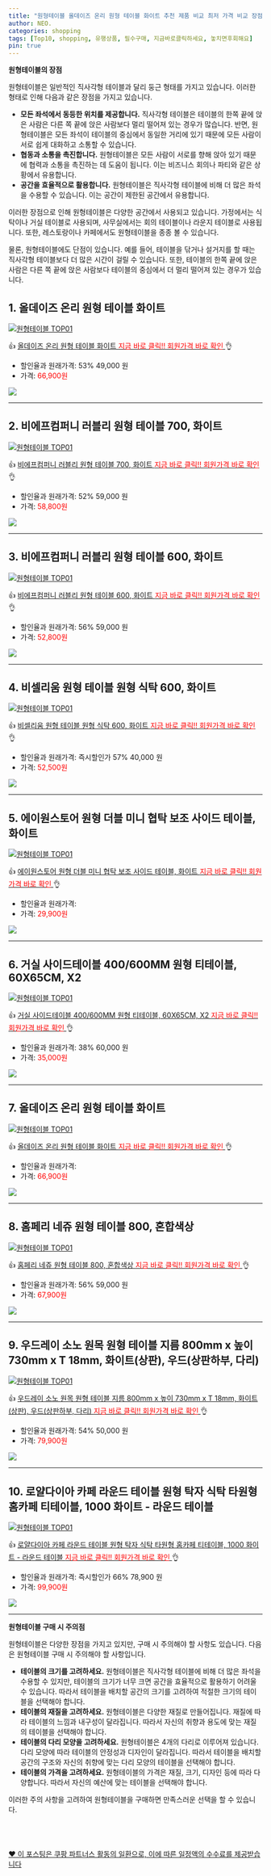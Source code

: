 ```yaml
---
title: "원형테이블 올데이즈 온리 원형 테이블 화이트 추천 제품 비교 최저 가격 비교 장점 구매가이드"
author: NEO.
categories: shopping
tags: [Top10, shopping, 유행상품, 필수구매, 지금바로클릭하세요, 놓치면후회해요]
pin: true
---
```

**원형테이블의 장점**

원형테이블은 일반적인 직사각형 테이블과 달리 둥근 형태를 가지고 있습니다. 이러한 형태로 인해 다음과 같은 장점을 가지고 있습니다.

* **모든 좌석에서 동등한 위치를 제공합니다.** 직사각형 테이블은 테이블의 한쪽 끝에 앉은 사람은 다른 쪽 끝에 앉은 사람보다 멀리 떨어져 있는 경우가 많습니다. 반면, 원형테이블은 모든 좌석이 테이블의 중심에서 동일한 거리에 있기 때문에 모든 사람이 서로 쉽게 대화하고 소통할 수 있습니다.
* **협동과 소통을 촉진합니다.** 원형테이블은 모든 사람이 서로를 향해 앉아 있기 때문에 협력과 소통을 촉진하는 데 도움이 됩니다. 이는 비즈니스 회의나 파티와 같은 상황에서 유용합니다.
* **공간을 효율적으로 활용합니다.** 원형테이블은 직사각형 테이블에 비해 더 많은 좌석을 수용할 수 있습니다. 이는 공간이 제한된 공간에서 유용합니다.

이러한 장점으로 인해 원형테이블은 다양한 공간에서 사용되고 있습니다. 가정에서는 식탁이나 거실 테이블로 사용되며, 사무실에서는 회의 테이블이나 라운지 테이블로 사용됩니다. 또한, 레스토랑이나 카페에서도 원형테이블을 종종 볼 수 있습니다.

물론, 원형테이블에도 단점이 있습니다. 예를 들어, 테이블을 닦거나 설거지를 할 때는 직사각형 테이블보다 더 많은 시간이 걸릴 수 있습니다. 또한, 테이블의 한쪽 끝에 앉은 사람은 다른 쪽 끝에 앉은 사람보다 테이블의 중심에서 더 멀리 떨어져 있는 경우가 있습니다.

   

## 1. 올데이즈 온리 원형 테이블 화이트

[![원형테이블 TOP01](https://thumbnail8.coupangcdn.com/thumbnails/remote/490x490ex/image/vendor_inventory/9fda/a4f016baaceb052754120fb8f3517f429a197a473a4a2202d02ed71499ce.jpg)](https://link.coupang.com/re/AFFSDP?lptag=AF3617701&subid=GithubCoopas&pageKey=5436579960&traceid=V0-153&itemId=8254188955&vendorItemId=79794219001)


👍 [올데이즈 온리 원형 테이블 화이트 <font color=red> 지금 바로 클릭!! 회원가격 바로 확인 </font> ](https://link.coupang.com/re/AFFSDP?lptag=AF3617701&subid=GithubCoopas&pageKey=5436579960&traceid=V0-153&itemId=8254188955&vendorItemId=79794219001) 👌 


- 할인율과 원래가격: 53%  49,000   원
- 가격: <span style='color:red'>66,900원</span>

[![](/discount_price.png)](https://link.coupang.com/re/AFFSDP?lptag=AF3617701&subid=GithubCoopas&pageKey=5436579960&traceid=V0-153&itemId=8254188955&vendorItemId=79794219001)

---


   

## 2. 비에프컴퍼니 러블리 원형 테이블 700, 화이트

[![원형테이블 TOP01](https://thumbnail10.coupangcdn.com/thumbnails/remote/490x490ex/image/retail/images/8487342035177529-16042aa5-8546-48cd-a502-8f1c742ea55a.jpg)](https://link.coupang.com/re/AFFSDP?lptag=AF3617701&subid=GithubCoopas&pageKey=5679151684&traceid=V0-153&itemId=9374338521&vendorItemId=76659491097)


👍 [비에프컴퍼니 러블리 원형 테이블 700, 화이트 <font color=red> 지금 바로 클릭!! 회원가격 바로 확인 </font> ](https://link.coupang.com/re/AFFSDP?lptag=AF3617701&subid=GithubCoopas&pageKey=5679151684&traceid=V0-153&itemId=9374338521&vendorItemId=76659491097) 👌 


- 할인율과 원래가격: 52%  59,000   원
- 가격: <span style='color:red'>58,800원</span>

[![](/discount_price.png)](https://link.coupang.com/re/AFFSDP?lptag=AF3617701&subid=GithubCoopas&pageKey=5679151684&traceid=V0-153&itemId=9374338521&vendorItemId=76659491097)

---


   

## 3. 비에프컴퍼니 러블리 원형 테이블 600, 화이트

[![원형테이블 TOP01](https://thumbnail6.coupangcdn.com/thumbnails/remote/490x490ex/image/retail/images/2970581844515761-26126297-9473-47b9-97db-49397a60917c.jpg)](https://link.coupang.com/re/AFFSDP?lptag=AF3617701&subid=GithubCoopas&pageKey=5679151691&traceid=V0-153&itemId=9374338570&vendorItemId=76659491156)


👍 [비에프컴퍼니 러블리 원형 테이블 600, 화이트 <font color=red> 지금 바로 클릭!! 회원가격 바로 확인 </font> ](https://link.coupang.com/re/AFFSDP?lptag=AF3617701&subid=GithubCoopas&pageKey=5679151691&traceid=V0-153&itemId=9374338570&vendorItemId=76659491156) 👌 


- 할인율과 원래가격: 56%  59,000   원
- 가격: <span style='color:red'>52,800원</span>

[![](/discount_price.png)](https://link.coupang.com/re/AFFSDP?lptag=AF3617701&subid=GithubCoopas&pageKey=5679151691&traceid=V0-153&itemId=9374338570&vendorItemId=76659491156)

---


   

## 4. 비셀리움 원형 테이블 원형 식탁 600, 화이트

[![원형테이블 TOP01](https://thumbnail6.coupangcdn.com/thumbnails/remote/490x490ex/image/vendor_inventory/b043/d839a75529b856814898c96160d6608d202195023d568f7d23dd47242ac4.png)](https://link.coupang.com/re/AFFSDP?lptag=AF3617701&subid=GithubCoopas&pageKey=6734381265&traceid=V0-153&itemId=15700741540&vendorItemId=82915279376)


👍 [비셀리움 원형 테이블 원형 식탁 600, 화이트 <font color=red> 지금 바로 클릭!! 회원가격 바로 확인 </font> ](https://link.coupang.com/re/AFFSDP?lptag=AF3617701&subid=GithubCoopas&pageKey=6734381265&traceid=V0-153&itemId=15700741540&vendorItemId=82915279376) 👌 


- 할인율과 원래가격: 즉시할인가 57%  40,000   원
- 가격: <span style='color:red'>52,500원</span>

[![](/discount_price.png)](https://link.coupang.com/re/AFFSDP?lptag=AF3617701&subid=GithubCoopas&pageKey=6734381265&traceid=V0-153&itemId=15700741540&vendorItemId=82915279376)

---


   

## 5. 에이원스토어 원형 더블 미니 협탁 보조 사이드 테이블, 화이트

[![원형테이블 TOP01](https://thumbnail10.coupangcdn.com/thumbnails/remote/490x490ex/image/vendor_inventory/9f31/e9a5bfc8952689ba9a06579712f332676e36a1e25261fbc12a6ad93e69da.jpg)](https://link.coupang.com/re/AFFSDP?lptag=AF3617701&subid=GithubCoopas&pageKey=7063212486&traceid=V0-153&itemId=17519298173&vendorItemId=84733535332)


👍 [에이원스토어 원형 더블 미니 협탁 보조 사이드 테이블, 화이트 <font color=red> 지금 바로 클릭!! 회원가격 바로 확인 </font> ](https://link.coupang.com/re/AFFSDP?lptag=AF3617701&subid=GithubCoopas&pageKey=7063212486&traceid=V0-153&itemId=17519298173&vendorItemId=84733535332) 👌 


- 할인율과 원래가격: 
- 가격: <span style='color:red'>29,900원</span>

[![](/discount_price.png)](https://link.coupang.com/re/AFFSDP?lptag=AF3617701&subid=GithubCoopas&pageKey=7063212486&traceid=V0-153&itemId=17519298173&vendorItemId=84733535332)

---


   

## 6. 거실 사이드테이블 400/600MM 원형 티테이블, 60X65CM, X2

[![원형테이블 TOP01](https://thumbnail6.coupangcdn.com/thumbnails/remote/490x490ex/image/vendor_inventory/81d6/07992d3e9ccb533d3fd3a98b3b6ff7e32176afde69483835c84d5a47e730.jpg)](https://link.coupang.com/re/AFFSDP?lptag=AF3617701&subid=GithubCoopas&pageKey=6942756285&traceid=V0-153&itemId=16841169055&vendorItemId=84020396015)


👍 [거실 사이드테이블 400/600MM 원형 티테이블, 60X65CM, X2 <font color=red> 지금 바로 클릭!! 회원가격 바로 확인 </font> ](https://link.coupang.com/re/AFFSDP?lptag=AF3617701&subid=GithubCoopas&pageKey=6942756285&traceid=V0-153&itemId=16841169055&vendorItemId=84020396015) 👌 


- 할인율과 원래가격: 38%  60,000   원
- 가격: <span style='color:red'>35,000원</span>

[![](/discount_price.png)](https://link.coupang.com/re/AFFSDP?lptag=AF3617701&subid=GithubCoopas&pageKey=6942756285&traceid=V0-153&itemId=16841169055&vendorItemId=84020396015)

---


   

## 7. 올데이즈 온리 원형 테이블 화이트

[![원형테이블 TOP01](https://thumbnail8.coupangcdn.com/thumbnails/remote/490x490ex/image/vendor_inventory/9fda/a4f016baaceb052754120fb8f3517f429a197a473a4a2202d02ed71499ce.jpg)](https://link.coupang.com/re/AFFSDP?lptag=AF3617701&subid=GithubCoopas&pageKey=5436579960&traceid=V0-153&itemId=8254188955&vendorItemId=79794219001)


👍 [올데이즈 온리 원형 테이블 화이트 <font color=red> 지금 바로 클릭!! 회원가격 바로 확인 </font> ](https://link.coupang.com/re/AFFSDP?lptag=AF3617701&subid=GithubCoopas&pageKey=5436579960&traceid=V0-153&itemId=8254188955&vendorItemId=79794219001) 👌 


- 할인율과 원래가격: 
- 가격: <span style='color:red'>66,900원</span>

[![](/discount_price.png)](https://link.coupang.com/re/AFFSDP?lptag=AF3617701&subid=GithubCoopas&pageKey=5436579960&traceid=V0-153&itemId=8254188955&vendorItemId=79794219001)

---


   

## 8. 홈페리 네쥬 원형 테이블 800, 혼합색상

[![원형테이블 TOP01](https://thumbnail7.coupangcdn.com/thumbnails/remote/490x490ex/image/retail/images/1461753627400365-ff1cbb6c-948a-44ff-9eb5-7635af0afcaf.jpg)](https://link.coupang.com/re/AFFSDP?lptag=AF3617701&subid=GithubCoopas&pageKey=6189757660&traceid=V0-153&itemId=12209420393&vendorItemId=71811032969)


👍 [홈페리 네쥬 원형 테이블 800, 혼합색상 <font color=red> 지금 바로 클릭!! 회원가격 바로 확인 </font> ](https://link.coupang.com/re/AFFSDP?lptag=AF3617701&subid=GithubCoopas&pageKey=6189757660&traceid=V0-153&itemId=12209420393&vendorItemId=71811032969) 👌 


- 할인율과 원래가격: 56%  59,000   원
- 가격: <span style='color:red'>67,900원</span>

[![](/discount_price.png)](https://link.coupang.com/re/AFFSDP?lptag=AF3617701&subid=GithubCoopas&pageKey=6189757660&traceid=V0-153&itemId=12209420393&vendorItemId=71811032969)

---


   

## 9. 우드레이 소노 원목 원형 테이블 지름 800mm x 높이 730mm x T 18mm, 화이트(상판), 우드(상판하부, 다리)

[![원형테이블 TOP01](https://thumbnail10.coupangcdn.com/thumbnails/remote/490x490ex/image/rs_quotation_api/yben88gt/8437dec3e822442ba40c6e9cb7165e93.jpg)](https://link.coupang.com/re/AFFSDP?lptag=AF3617701&subid=GithubCoopas&pageKey=7366319973&traceid=V0-153&itemId=18990471878&vendorItemId=86115691947)


👍 [우드레이 소노 원목 원형 테이블 지름 800mm x 높이 730mm x T 18mm, 화이트(상판), 우드(상판하부, 다리) <font color=red> 지금 바로 클릭!! 회원가격 바로 확인 </font> ](https://link.coupang.com/re/AFFSDP?lptag=AF3617701&subid=GithubCoopas&pageKey=7366319973&traceid=V0-153&itemId=18990471878&vendorItemId=86115691947) 👌 


- 할인율과 원래가격: 54%  50,000   원
- 가격: <span style='color:red'>79,900원</span>

[![](/discount_price.png)](https://link.coupang.com/re/AFFSDP?lptag=AF3617701&subid=GithubCoopas&pageKey=7366319973&traceid=V0-153&itemId=18990471878&vendorItemId=86115691947)

---


   

## 10. 로얄다이아 카페 라운드 테이블 원형 탁자 식탁 타원형 홈카페 티테이블, 1000 화이트 - 라운드 테이블

[![원형테이블 TOP01](https://thumbnail7.coupangcdn.com/thumbnails/remote/490x490ex/image/vendor_inventory/d394/8bf36f09b106a8ec4e12face224406a197488757babf0d795e243ba63e5b.jpg)](https://link.coupang.com/re/AFFSDP?lptag=AF3617701&subid=GithubCoopas&pageKey=6670649821&traceid=V0-153&itemId=15345692149&vendorItemId=82598100095)


👍 [로얄다이아 카페 라운드 테이블 원형 탁자 식탁 타원형 홈카페 티테이블, 1000 화이트 - 라운드 테이블 <font color=red> 지금 바로 클릭!! 회원가격 바로 확인 </font> ](https://link.coupang.com/re/AFFSDP?lptag=AF3617701&subid=GithubCoopas&pageKey=6670649821&traceid=V0-153&itemId=15345692149&vendorItemId=82598100095) 👌 


- 할인율과 원래가격: 즉시할인가 66%  78,900   원
- 가격: <span style='color:red'>99,900원</span>

[![](/discount_price.png)](https://link.coupang.com/re/AFFSDP?lptag=AF3617701&subid=GithubCoopas&pageKey=6670649821&traceid=V0-153&itemId=15345692149&vendorItemId=82598100095)

---
**원형테이블 구매 시 주의점**

원형테이블은 다양한 장점을 가지고 있지만, 구매 시 주의해야 할 사항도 있습니다. 다음은 원형테이블 구매 시 주의해야 할 사항입니다.

* **테이블의 크기를 고려하세요.** 원형테이블은 직사각형 테이블에 비해 더 많은 좌석을 수용할 수 있지만, 테이블의 크기가 너무 크면 공간을 효율적으로 활용하기 어려울 수 있습니다. 따라서 테이블을 배치할 공간의 크기를 고려하여 적절한 크기의 테이블을 선택해야 합니다.
* **테이블의 재질을 고려하세요.** 원형테이블은 다양한 재질로 만들어집니다. 재질에 따라 테이블의 느낌과 내구성이 달라집니다. 따라서 자신의 취향과 용도에 맞는 재질의 테이블을 선택해야 합니다.
* **테이블의 다리 모양을 고려하세요.** 원형테이블은 4개의 다리로 이루어져 있습니다. 다리 모양에 따라 테이블의 안정성과 디자인이 달라집니다. 따라서 테이블을 배치할 공간의 구조와 자신의 취향에 맞는 다리 모양의 테이블을 선택해야 합니다.
* **테이블의 가격을 고려하세요.** 원형테이블의 가격은 재질, 크기, 디자인 등에 따라 다양합니다. 따라서 자신의 예산에 맞는 테이블을 선택해야 합니다.

이러한 주의 사항을 고려하여 원형테이블을 구매하면 만족스러운 선택을 할 수 있습니다.<br><br><br><br><br> [ ❤  이 포스팅은 쿠팡 파트너스 활동의 일환으로, 이에 따른 일정액의 수수료를 제공받습니다](https://link.coupang.com/a/bcEFyh)
